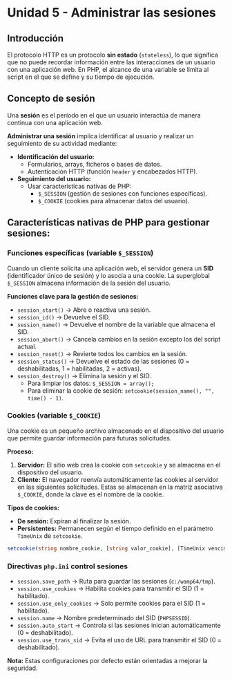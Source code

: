 # Unidad 5 - Administrar las sesiones

## Introducción

El protocolo HTTP es un protocolo **sin estado** (`stateless`), lo que significa que no puede recordar información entre las interacciones de un usuario con una aplicación web. En PHP, el alcance de una variable se limita al script en el que se define y su tiempo de ejecución.

## Concepto de sesión

Una **sesión** es el período en el que un usuario interactúa de manera continua con una aplicación web.

**Administrar una sesión** implica identificar al usuario y realizar un seguimiento de su actividad mediante:

-   **Identificación del usuario:**
    -   Formularios, arrays, ficheros o bases de datos.
    -   Autenticación HTTP (función `header` y encabezados HTTP).
-   **Seguimiento del usuario:**
    -   Usar características nativas de PHP:
        -   `$_SESSION` (gestión de sesiones con funciones específicas).
        -   `$_COOKIE` (cookies para almacenar datos del usuario).

## Características nativas de PHP para gestionar sesiones:

### Funciones específicas (variable `$_SESSION`)

Cuando un cliente solicita una aplicación web, el servidor genera un **SID** (identificador único de sesión) y lo asocia a una cookie. La superglobal `$_SESSION` almacena información de la sesión del usuario.

**Funciones clave para la gestión de sesiones:**

-   `session_start()` → Abre o reactiva una sesión.
-   `session_id()` → Devuelve el SID.
-   `session_name()` → Devuelve el nombre de la variable que almacena el SID.
-   `session_abort()` → Cancela cambios en la sesión excepto los del script actual.
-   `session_reset()` → Revierte todos los cambios en la sesión.
-   `session_status()` → Devuelve el estado de las sesiones (0 = deshabilitadas, 1 = habilitadas, 2 = activas).
-   `session_destroy()` → Elimina la sesión y el SID.
    -   Para limpiar los datos: `$_SESSION = array();`
    -   Para eliminar la cookie de sesión: `setcookie(session_name(), "", time() - 1)`.

### Cookies (variable `$_COOKIE`)

Una cookie es un pequeño archivo almacenado en el dispositivo del usuario que permite guardar información para futuras solicitudes.

**Proceso:**

1. **Servidor:** El sitio web crea la cookie con `setcookie` y se almacena en el dispositivo del usuario.
2. **Cliente:** El navegador reenvía automáticamente las cookies al servidor en las siguientes solicitudes. Estas se almacenan en la matriz asociativa `$_COOKIE`, donde la clave es el nombre de la cookie.

**Tipos de cookies:**

-   **De sesión:** Expiran al finalizar la sesión.
-   **Persistentes:** Permanecen según el tiempo definido en el parámetro `TimeUnix` de `setcookie`.

```php
setcookie(string nombre_cookie, [string valor_cookie], [TimeUnix vencimiento_cookie])
```

### Directivas `php.ini` control sesiones

-   `session.save_path` → Ruta para guardar las sesiones (`c:/wamp64/tmp`).
-   `session.use_cookies` → Habilita cookies para transmitir el SID (1 = habilitado).
-   `session.use_only_cookies` → Solo permite cookies para el SID (1 = habilitado).
-   `session.name` → Nombre predeterminado del SID (`PHPSESSID`).
-   `session.auto_start` → Controla si las sesiones inician automáticamente (0 = deshabilitado).
-   `session.use_trans_sid` → Evita el uso de URL para transmitir el SID (0 = deshabilitado).

**Nota:** Estas configuraciones por defecto están orientadas a mejorar la seguridad.
